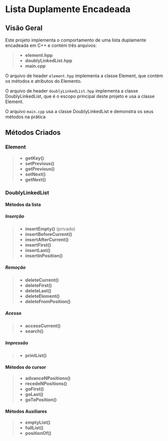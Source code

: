 # Lista Duplamente Encadeada

## Visão Geral

Este projeto implementa o comportamento de uma lista duplamente encadeada em C++ e contém três arquivos:

> - **element.hpp**
> - **doublyLinkedList.hpp**
> - **main.cpp**

O arquivo de header `element.hpp` implementa a classe Element, que contém os métodos e atributos do Elemento.

O arquivo de header `doublyLinkedList.hpp` implementa a classe DoublyLinkedList, que é o escopo principal deste projeto e usa a classe Element.

O arquivo `main.cpp` usa a classe DoublyLinkedList e demonstra os seus métodos na prática

## Métodos Criados

### Element

> - **getKey()**
> - **setPrevious()**
> - **getPrevious()**
> - **setNext()**
> - **getNext()**

### DoublyLinkedList

#### Métodos da lista

##### Inserção

> - **insertEmpty()** (privado)
> - **insertBeforeCurrent()**
> - **insertAfterCurrent()**
> - **insertFirst()**
> - **insertLast()**
> - **insertInPosition()**

##### Remoção

> - **deleteCurrent()**
> - **deleteFirst()**
> - **deleteLast()**
> - **deleteElement()**
> - **deleteFromPosition()**

##### Acesso

> - **accessCurrent()**
> - **search()**

##### Impressão

> - **printList()**

#### Métodos do cursor

> - **advanceNPositions()**
> - **recedeNPositions()**
> - **goFirst()**
> - **goLast()**
> - **goToPosition()**

#### Métodos Auxiliares

> - **emptyList()**
> - **fullList()**
> - **positionOf()**